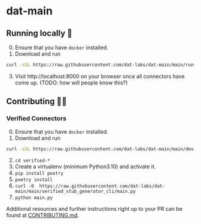 # dat-main

## Running locally 🚀
0. Ensure that you have `docker` installed.
1. Download and run
 ```bash
curl -sSL https://raw.githubusercontent.com/dat-labs/dat-main/main/run-dat-platform.sh | bash -s -- --rebuild=false
```
3. Visit http://localhost:8000 on your browser once all connectors have come up. (TODO: how will people know this?)

## Contributing 🐱‍💻
### Verified Connectors
0. Ensure that you have `docker` installed.
1. Download and run
 ```bash
curl -sSL https://raw.githubusercontent.com/dat-labs/dat-main/main/dev-dat-platform.sh | bash -s -- --rebuild=false
```
<!-- 1. Fork the [verified-*](https://github.com/dat-labs?q=verified-&type=all&language=&sort=) repo you want to contribute. -->
2. `cd verified-*`
3. Create a virtualenv (minimum Python3.10) and activate it.
4. `pip install poetry`
5. `poetry install`
6. `curl -O  https://raw.githubusercontent.com/dat-labs/dat-main/main/verified_stub_generator_cli/main.py`
7. `python main.py`

Additional resources and further instructions right up to your PR can be found at [CONTRIBUTING.md](https://github.com/path/to/CONTRIBUTING.md).